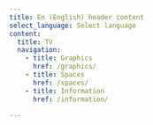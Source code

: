 ```yaml
---
title: En (English) header content
select_language: Select language
content:
  title: TV
  navigation:
    - title: Graphics
      href: /graphics/
    - title: Spaces
      href: /spaces/
    - title: Information
      href: /information/

---
```

